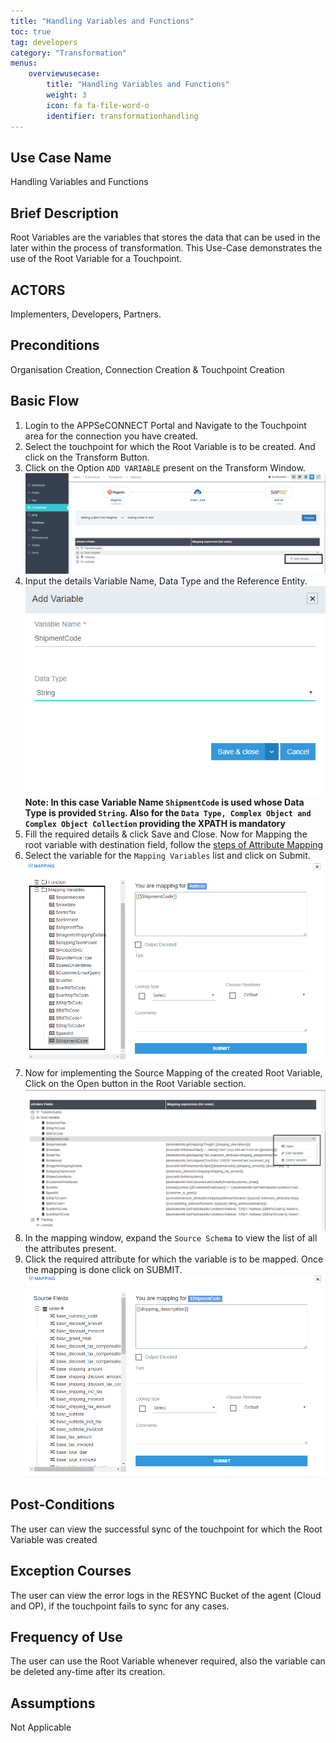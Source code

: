 ```yaml
---
title: "Handling Variables and Functions"
toc: true
tag: developers
category: "Transformation"
menus: 
    overviewusecase:
        title: "Handling Variables and Functions"
        weight: 3
        icon: fa fa-file-word-o
        identifier: transformationhandling
---
```


## Use Case Name

Handling Variables and Functions

## Brief Description 
Root Variables are the variables that stores the data that can be used in the later within 
the process of transformation. This Use-Case demonstrates the use of the Root Variable for a Touchpoint.

## ACTORS
Implementers, Developers, Partners.

## Preconditions

Organisation Creation, Connection Creation & Touchpoint Creation

## Basic Flow

1.	Login to the APPSeCONNECT Portal and Navigate to the Touchpoint area for the connection you have created.
2.	Select the touchpoint for which the Root Variable is to be created. And click on the Transform Button.
3.	Click on the Option `ADD VARIABLE` present on the Transform Window.
![addvariable1](/staticfiles/Transformation/media/addvariable1.png)
4.  Input the details Variable Name, Data Type and the Reference Entity.
![addvariable2](/staticfiles/Transformation/media/addvariable2.png)
**Note: In this case Variable Name `ShipmentCode` is used whose Data Type is provided `String`. 
Also for the `Data Type, Complex Object and Complex Object Collection` providing the XPATH is mandatory**
5.	Fill the required details & click Save and Close. Now for Mapping the root variable with destination field, follow the [steps of Attribute Mapping](/transformation/understanding-attribute-mapping/)
6.	Select the variable for the `Mapping Variables` list and click on Submit.
![addvariable3](/staticfiles/Transformation/media/addvariable3.png)
7.	Now for implementing the Source Mapping of the created Root Variable, Click on the Open button in the Root Variable section.
![addvariable4](/staticfiles/Transformation/media/addvariable4.png)
8.	In the mapping window, expand the `Source Schema` to view the list of all the attributes present. 
9.  Click the required attribute for which the variable is to be mapped. Once the mapping is done click on SUBMIT.
![addvariable5](/staticfiles/Transformation/media/addvariable5.png)


## Post-Conditions
The user can view the successful sync of the touchpoint for which the Root Variable was created

## Exception Courses
The user can view the error logs in the RESYNC Bucket of the agent (Cloud and OP), if the touchpoint fails to sync for any cases.

## Frequency of Use
The user can use the Root Variable whenever required, also the variable can be deleted any-time after its creation.

## Assumptions
Not Applicable






